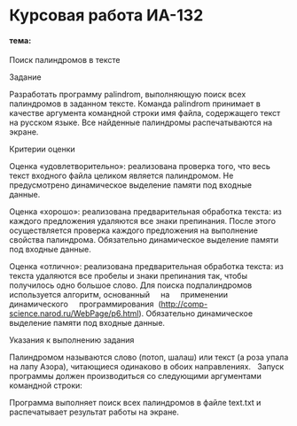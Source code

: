 # Курсовая работа ИА-132
#### тема:
Поиск палиндромов в тексте  


Задание  


Разработать программу palindrom, выполняющую поиск всех палиндромов в заданном тексте. Команда palindrom принимает в качестве аргумента командной строки имя файла, содержащего текст на русском языке. Все найденные палиндромы распечатываются на экране.  


Критерии оценки  


Оценка «удовлетворительно»: реализована проверка того, что весь текст входного файла целиком является палиндромом. Не предусмотрено динамическое выделение памяти под входные данные.  


Оценка «хорошо»: реализована предварительная обработка текста: из каждого предложения удаляются все знаки препинания. После этого осуществляется проверка каждого предложения на выполнение свойства палиндрома. Обязательно динамическое выделение памяти под входные данные.  


Оценка «отлично»: реализована предварительная обработка текста: из текста удаляются все пробелы и знаки препинания так, чтобы получилось одно большое слово. Для поиска подпалиндромов используется алгоритм, основанный     на     применении     динамического     программирования  (http://comp-science.narod.ru/WebPage/p6.html). Обязательно динамическое выделение памяти под входные данные.  
 


Указания к выполнению задания  


Палиндромом называются слово (потоп, шалаш) или текст (а роза упала на лапу Азора), читающиеся одинаково в обоих направлениях.  
Запуск программы должен производиться со следующими аргументами командной строки:  

Программа выполняет поиск всех палиндромов в файле text.txt и распечатывает результат работы на экране.  
